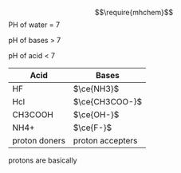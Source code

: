 
$$\require{mhchem}$$
PH of water = 7

pH of bases > 7

pH of acid < 7



| Acid          | Bases            |
| ------------- | ---------------- |
| HF            | $\ce{NH3}$       |
| Hcl           | $\ce{CH3COO-}$   |
| CH3COOH       | $\ce{OH-}$       |
| NH4+          | $\ce{F-}$        |
| proton doners | proton accepters |


 protons are basically 







